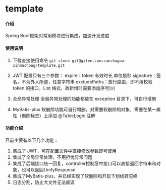 # template

#### 介绍
Spring Boot框架对常用模块进行集成，加速开发进度


#### 使用说明

1.  下载直接使用命令
    `git clone git@gitee.com:sanchagou-xinmachong/template.git`

2.  JWT 配置只有三个参数：
    expire：token 有效时长,单位是秒
    signature：签名，不为外人所道，任意字符串
    excludePaths：放行路由，即不用校验 token 的接口，List<String> 格式，故新增时需要添加序号[x]

3.  全局异常处理
    全局异常处理的功能都放在 exception 目录下，可自行增删

4.  MyBatis-plus
    软删除功能可自行增删，对需要软删除的对象，需要在某一属性（删除标志）上添加 @TableLogic 注解


#### 功能介绍
目前主要有以下几个功能：
1. 集成了 JWT，可在配置文件中直接修改参数即可使用
2. 集成了全局异常处理，不用担忧异常问题
3. 集成了后端接口统一回复，controller控制层中接口可以直接返回字符串和对象，也可以返回UnifyResponse
4. 集成了MyBatis-plus，并已经实现了软删除和开启下划线转驼峰
5. 日志分割，防止大文件无法阅读